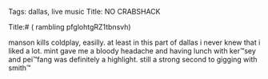 Tags: dallas, live music
Title: NO CRABSHACK
  
Title:# ( rambling pfglohtgRZ1tbnsvh)  
  
manson kills coldplay, easilly. at least in this part of dallas i never knew that i liked a lot. mint gave me a bloody headache and having lunch with ker™sey and pei™fang was definitely a highlight. still a strong second to gigging with smith™
